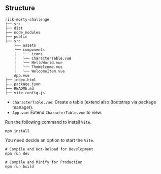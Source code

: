 ## Structure
```
rick-morty-challenge  
├── src  
├── dist
├── node_modules
├── public
├── src
    └── assets
    └── components
    |   └── icons
    |   └── CharacterTable.vue
    |   └── HelloWorld.vue
    |   └── TheWelcome.vue
    |   └── WelcomeItem.vue
    App.vue
├── index.html
├── package.json
├── README.md
├── vite.config.js   
```

* ```CharacterTable.vue```: Create a table (extend also Bootstrap via package manager).
* ```App.vue```: Extend ```CharacterTable.vue``` to view.

Run the following command to install `Vite`.
```
npm install
```

You need decide an option to start the `Vite`.
```
# Compile and Hot-Reload for Development
npm run dev
```

```
# Compile and Minify for Production
npm run build
```